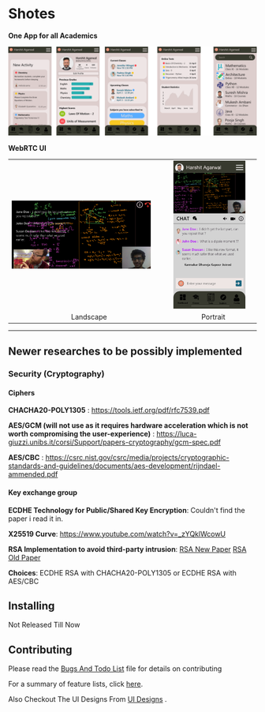 # Shotes

**One App for all Academics**

<img width="1000" text-align="center" alt="LoginWindow" src="UIDesign/5_objects.png">

**WebRTC UI**


<table style="border-collapse:collapse;" cellspacing="0" cellpadding="0">
  <tr>
    <td><img width="90%" text-align="center" alt="Landscape - RTC" src="UIDesign/Live-Class-Landscape-S T.jpeg"></td>
    <td><img width="90%" text-align="center" alt="Portrait - RTC" src="UIDesign/Slice.jpeg"></td>
  </tr>
   <tr>
    <td align="center">Landscape</td>
     <td align="center">Portrait</td>
  </tr>
 </table>

***
## Newer researches to be possibly implemented

### Security (Cryptography)

#### Ciphers
   **CHACHA20-POLY1305** : https://tools.ietf.org/pdf/rfc7539.pdf
   
   **AES/GCM (will not use as it requires hardware acceleration which is not worth compromising the user-experience)** : https://luca-giuzzi.unibs.it/corsi/Support/papers-cryptography/gcm-spec.pdf
   
  **AES/CBC** : https://csrc.nist.gov/csrc/media/projects/cryptographic-standards-and-guidelines/documents/aes-development/rijndael-ammended.pdf
   
#### Key exchange group
   **ECDHE Technology for Public/Shared Key Encryption**: Couldn't find the paper i read it in.
   
   **X25519 Curve**: https://www.youtube.com/watch?v=_zYQklWcowU
   
   **RSA Implementation to avoid third-party intrusion**: [RSA New Paper](https://d1wqtxts1xzle7.cloudfront.net/52104438/20130702.pdf?1489165174=&response-content-disposition=inline%3B+filename%3DData_Encryption_and_Decryption_Using_RSA.pdf&Expires=1599884902&Signature=ObtjDBPi5qoQL8T7hLgS84GeXqDp0lCSf-EzoKWuKAjqbIytylK4tX2cR0WZsMJNSMVr3OkrLAsEwyLo6rHCkDEdHaKzJIPMV7mHIPJgRQ7OF63lXySBRRMXzwfyWp2yjlvjPN4sri7010Otgl2cJEhqpUBM7gzDM5yXvMW7ftYz8CjlG31XCo6jGbsdbLdaSddcXXzm~fIvgmUL9-Bm5V84aI4LAn-V5ani0-9kdgXTPCy0qNuTt1JNkuSn88hG4zRAMJe9PfnnFa8FEN1HYhUundi1k1bkVSU5PDSrSDERn5pamzg8yTK3zX~LLy6WFYc~slIM0dkTrHqrEvsUjw__&Key-Pair-Id=APKAJLOHF5GGSLRBV4ZA)
 [RSA Old Paper](https://pdfdirectory.com/sample/sample-0702-the-rsa-algorithm.pdf)
 
 **Choices**: ECDHE RSA with CHACHA20-POLY1305 or ECDHE RSA with AES/CBC

## Installing
 
 Not Released Till Now
 

## Contributing

Please read the 
[Bugs And Todo List](BugsAndTodo.md) file for details on contributing

For a summary of feature lists, click [here](Otherfeatureplans.md).

Also Checkout The UI Designs From
[UI Designs](UIDesign/) .


